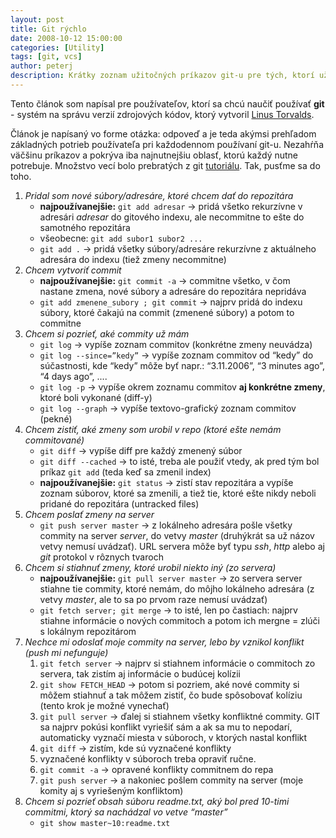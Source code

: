 ```yaml
---
layout: post
title: Git rýchlo
date: 2008-10-12 15:00:00
categories: [Utility]
tags: [git, vcs]
author: peterj
description: Krátky zoznam užitočných príkazov git-u pre tých, ktorí už vedia ako git funguje. 
---
```


Tento článok som napísal pre používateľov, ktorí sa chcú naučiť používať **git** - systém na správu
verzií zdrojových kódov, ktorý vytvoril [Linus Torvalds](http://en.wikipedia.org/wiki/Linus_Torvalds).

Článok je napísaný vo forme otázka: odpoveď a je teda akýmsi prehľadom základných potrieb používateľa
pri každodennom používaní git-u. Nezahŕňa väčšinu príkazov a pokrýva iba najnutnejšiu oblasť,
ktorú každý nutne potrebuje. Množstvo vecí bolo prebratých z git [tutoriálu](http://www.kernel.org/pub/software/scm/git/docs/gittutorial.html).
Tak, pusťme sa do toho.

1. *Pridal som nové súbory/adresáre, ktoré chcem dať do repozitára*
    - **najpoužívanejšie:** `git add adresar`  -> pridá všetko rekurzívne v adresári *adresar* do gitového indexu, ale necommitne to ešte do samotného repozitára
    - všeobecne: `git add subor1 subor2 ...` 
    - `git add .`  -> pridá všetky súbory/adresáre rekurzívne z aktuálneho adresára do indexu (tiež zmeny necommitne)
2. *Chcem vytvoriť commit*
    - **najpoužívanejšie:** `git commit -a` -> commitne všetko, v čom nastane zmena, nové súbory a adresáre do repozitára nepridáva
    - `git add zmenene_subory ; git commit` -> najprv pridá do indexu súbory, ktoré čakajú na commit (zmenené súbory) a potom to commitne
3. *Chcem si pozrieť, aké commity už mám*
    - `git log` -> vypíše zoznam commitov (konkrétne zmeny neuvádza)
    - `git log --since=”kedy”` -> vypíše zoznam commitov od “kedy” do súčastnosti, kde “kedy” môže byť napr.: “3.11.2006”, “3 minutes ago”, “4 days ago”, ....
    - `git log -p` -> vypíše okrem zoznamu commitov **aj konkrétne zmeny**, ktoré boli vykonané (diff-y)
    - `git log --graph` -> vypíše textovo-grafický zoznam commitov (pekné)
4. *Chcem zistiť, aké zmeny som urobil v repo (ktoré ešte nemám commitované)*
    - `git diff` -> vypíše diff pre každý zmenený súbor
    - `git diff --cached` -> to isté, treba ale použiť vtedy, ak pred tým bol príkaz `git add` (teda keď sa zmenil index)
    - **najpoužívanejšie:** `git status` -> zistí stav repozitára a vypíše zoznam súborov, ktoré sa zmenili, a tiež tie, ktoré ešte nikdy neboli pridané do repozitára (untracked files)
5. *Chcem poslať zmeny na server*
    - `git push server master` -> z lokálneho adresára pošle všetky commity na server *server*, do vetvy *master* (druhýkrát sa už názov vetvy nemusí uvádzať). URL servera môže byť typu *ssh*, *http* alebo aj *git* protokol v rôznych tvaroch
6. *Chcem si stiahnuť zmeny, ktoré urobil niekto iný (zo servera)*
    - **najpoužívanejšie:** `git pull server master` -> zo servera server stiahne tie commity, ktoré nemám, do môjho lokálneho adresára (z vetvy *master*, ale to sa po prvom raze nemusí uvádzať)
    - `git fetch server; git merge` -> to isté, len po častiach: najprv stiahne informácie o nových commitoch a potom ich mergne = zlúči s lokálnym repozitárom
7. *Nechce mi odoslať moje commity na server, lebo by vznikol konflikt (push mi nefunguje)*
    1. `git fetch server` -> najprv si stiahnem informácie o commitoch zo servera, tak zistím aj informácie o budúcej kolízii
    2. `git show FETCH_HEAD` -> potom si pozriem, aké nové commity si môžem stiahnuť a tak môžem zistiť, čo bude spôsobovať kolíziu (tento krok je možné vynechať)
    3. `git pull server` -> ďalej si stiahnem všetky konfliktné commity. GIT sa najprv pokúsi konflikt vyriešiť sám a ak sa mu to nepodarí, automaticky vyznačí miesta v súboroch, v ktorých nastal konflikt
    4. `git diff` -> zistím, kde sú vyznačené konflikty
    5. vyznačené konflikty v súboroch treba opraviť ručne.
    6. `git commit -a` -> opravené konflikty commitnem do repa
    7. `git push server` -> a nakoniec pošlem commity na server (moje komity aj s vyriešeným konfliktom)
8. *Chcem si pozrieť obsah súboru readme.txt, aký bol pred 10-timi commitmi, ktorý sa nachádzal vo vetve “master”*
    - `git show master~10:readme.txt`
